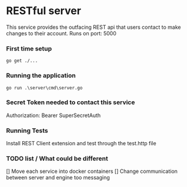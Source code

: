 # RESTful server

This service provides the outfacing REST api that users contact to make changes to their account.
Runs on port: 5000

### First time setup

```
go get ./...
```

### Running the application

```
go run .\server\cmd\server.go
```

### Secret Token needed to contact this service
Authorization: Bearer SuperSecretAuth


### Running Tests

Install REST Client extension and test through the test.http file


### TODO list / What could be different

[] Move each service into docker containers
[] Change communication between server and engine too messaging